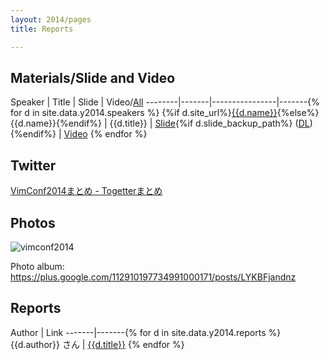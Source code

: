 ```yaml
---
layout: 2014/pages
title: Reports

---
```


## Materials/Slide and Video

Speaker | Title | Slide | Video/[All](https://www.youtube.com/playlist?list=PLx8bw5NQypsnuX8NJPRHvURhXqj2NUnGZ)
--------|-------|----------------|-------{% for d in site.data.y2014.speakers %}
{%if d.site_url%}[{{d.name}}]({{d.site_url}}){%else%}{{d.name}}{%endif%} | {{d.title}} | [Slide]({{d.slide_url}}){%if d.slide_backup_path%} (<a href="{{d.slide_backup_path}}" download>DL</a>){%endif%} | [Video]({{d.video_url}}) {% endfor %}

## Twitter

[VimConf2014まとめ - Togetterまとめ](http://togetter.com/li/742963)

## Photos

<img src="{{site.data.y2014.root}}/img/vimconf2014.jpg" alt="vimconf2014" style="max-width: 90%;">

Photo album: https://plus.google.com/112910197734991000171/posts/LYKBFjandnz

## Reports

Author | Link
-------|-------{% for d in site.data.y2014.reports %}
{{d.author}} さん | [{{d.title}}]({{d.url}}) {% endfor %}
